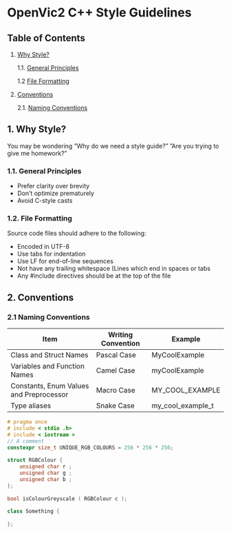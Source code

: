 # OpenVic2 C++ Style Guidelines 

## Table of Contents
 1. [Why Style?](styleguide-cpp.md#why-style)

    1.1. [General Principles](styleguide-cpp.md#general-principles)

    1.2 [File Formatting](styleguide-cpp.md#file-formatting)

 2. [Conventions](styleguide-cpp.md#conventions)

    2.1. [Naming Conventions](styleguide-cpp.md#-naming-conventions)

## 1. Why Style?
You may be wondering ”Why do we need a style guide?” ”Are you trying to give me homework?”
### 1.1. General Principles

 - Prefer clarity over brevity
 - Don’t optimize prematurely
 - Avoid C-style casts

### 1.2. File Formatting
Source code files should adhere to the following:

 - Encoded in UTF-8
 - Use tabs for indentation
 - Use LF for end-of-line sequences
 - Not have any trailing whitespace (Lines which end in spaces or tabs
 - Any #include directives should be at the top of the file

## 2. Conventions
### 2.1 Naming Conventions
| Item | Writing Convention | Example |
|--|--|--|
| Class and Struct Names | Pascal Case | MyCoolExample |
| Variables and Function Names | Camel Case | myCoolExample |
| Constants, Enum Values and Preprocessor | Macro Case | MY_COOL_EXAMPLE |
| Type aliases | Snake Case | my_cool_example_t |

```c++
# pragma once 
# include < stdio .h> 
# include < iostream > 
// A comment 
constexpr size_t UNIQUE_RGB_COLOURS = 256 * 256 * 256; 
    
struct RGBColour { 
	unsigned char r ; 
    unsigned char g ; 
    unsigned char b ; 
}; 
	
bool isColourGreyscale ( RGBColour c ); 
	
class Something { 
	
};
```